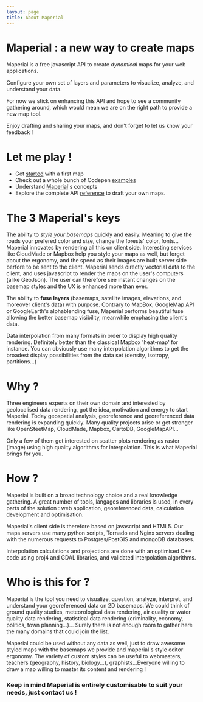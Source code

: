 ```yaml
---
layout: page
title: About Maperial
---
```


# Maperial : a new way to create maps

Maperial is a free javascript API to create *dynamical* maps for your web
applications.

Configure your own set of layers and parameters to visualize, analyze, and understand your data.

For now we stick on enhancing this API and hope to see a community
gathering around, which would mean we are on the right path to provide a new
map tool.

Enjoy drafting and sharing your maps, and don't forget
to let us know your feedback !

# Let me play !
- Get [started](#getting-started) with a first map
- Check out a whole bunch of Codepen [examples](http://codepen.io/chrisdugne/)
- Understand [Maperial](./concepts.md)'s concepts
- Explore the complete API [reference](http://static.maperial.com/doc)
to draft your own maps.

# The 3 Maperial's keys

The ability to *style your basemaps* quickly and easily. Meaning to give the roads your prefered color and size, change the forests' color, fonts... Maperial innovates by rendering all this on client side. Interesting services like CloudMade or Mapbox help you style your maps as well, but forget about the ergonomy, and the speed as their images are built server side berfore to be sent to the client. Maperial sends directly vectorial data to the client, and uses javascript to render the maps on the user's computers (alike GeoJson). The user can therefore see instant changes on the basemap styles and the UX is enhanced more than ever.

The ability to **fuse layers** (basemaps, satellite images, elevations, and moreover client's data) with purpose. Contrary to MapBox, GoogleMap API or GoogleEarth's alphablending fuse, Maperial performs beautiful fuse allowing the better basemap visibility, meanwhile emphasing the client's data.

Data interpolation from many formats in order to display high quality rendering. Definitely better than the classical Mapbox 'heat-map' for instance. You can obviously use many interpolation algorithms to get the broadest display possibilities from the data set (density, isotropy, partitions...)


# Why ?

Three engineers experts on their own domain and interested by geolocalised data rendering, got the idea, motivation and energy to start Maperial. Today geospatial analysis, georeference and georeferenced data rendering is expanding quickly. Many quality projects arise or get stronger like OpenSteetMap, CloudMade, Mapbox, CartoDB, GoogleMapAPI...

Only a few of them get interested on scatter plots rendering as raster (image) using high quality algorithms for interpolation. This is what Maperial brings for you.


# How ?
Maperial is built on a broad technology choice and a real knowledge gathering. A great number of tools, langages and libraries is used, in every parts of the solution : web application, georeferenced data, calculation development and optimisation.

Maperial's client side is therefore based on javascript and HTML5. Our maps servers use many python scripts, Tornado and Nginx servers dealing with the numerous requests to Postgres/PostGIS and mongoDB databases.

Interpolation calculations and projections are done with an optimised C++ code using proj4 and GDAL libraries, and validated interpolation algorithms.


# Who is this for ?
Maperial is the tool you need to visualize, question, analyze, interpret, and understand your georeferenced data on 2D basemaps. We could think of ground quality studies, meteorological data rendering, air quality or water quality data rendering, statistical data rendering (criminality, economy, politics, town planning...)... Surely there is not enough room to gather here the many domains that could join the list.

Maperial could be used without any data as well, just to draw awesome styled maps with the basemaps we provide and maperial's style editor ergonomy. The variety of custom styles can be useful to webmasters, teachers (geography, history, biology...), graphists...Everyone willing to draw a map willing to master its content and rendering !

### Keep in mind Maperial is entirely customisable to suit your needs, just contact us !
